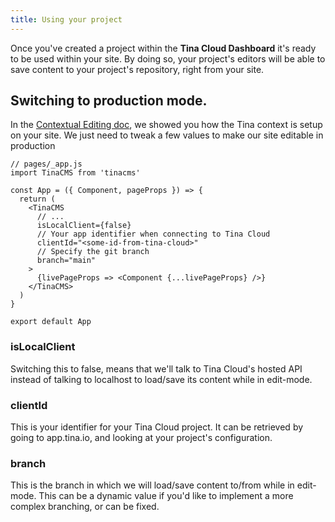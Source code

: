 ```yaml
---
title: Using your project
---
```


Once you've created a project within the **Tina Cloud Dashboard** it's ready to be used within your site. By doing so, your project's editors will be able to save content to your project's repository, right from your site.

## Switching <TinaCMS> to production mode.

In the [Contextual Editing doc](http://localhost:3000/docs/tinacms-context/), we showed you how the Tina context is setup on your site. We just need to tweak a few values to make our site editable in production

```tsx
// pages/_app.js
import TinaCMS from 'tinacms'

const App = ({ Component, pageProps }) => {
  return (
    <TinaCMS
      // ...
      isLocalClient={false}
      // Your app identifier when connecting to Tina Cloud
      clientId="<some-id-from-tina-cloud>"
      // Specify the git branch
      branch="main"
    >
      {livePageProps => <Component {...livePageProps} />}
    </TinaCMS>
  )
}

export default App
```

### isLocalClient

Switching this to false, means that we'll talk to Tina Cloud's hosted API instead of talking to localhost to load/save its content while in edit-mode.

### clientId

This is your identifier for your Tina Cloud project. It can be retrieved by going to app.tina.io, and looking at your project's configuration.

### branch

This is the branch in which we will load/save content to/from while in edit-mode. This can be a dynamic value if you'd like to implement a more complex branching, or can be fixed.

